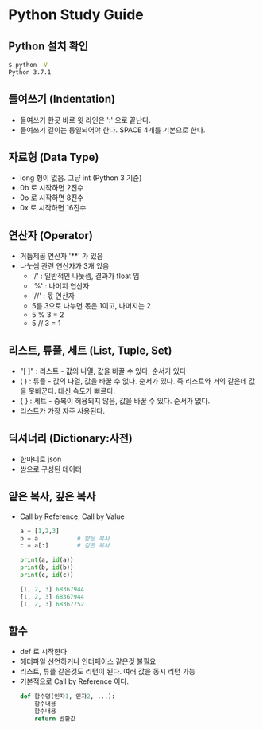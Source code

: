 # Python Study Guide

## Python 설치 확인
```bash
$ python -V
Python 3.7.1
```

## 들여쓰기 (Indentation)
- 들여쓰기 한곳 바로 윗 라인은 ':' 으로 끝난다.
- 들여쓰기 길이는 통일되어야 한다. SPACE 4개를 기본으로 한다.

## 자료형 (Data Type)
- long 형이 없음. 그냥 int   (Python 3 기준)
- 0b 로 시작하면 2진수
- 0o 로 시작하면 8진수
- 0x 로 시작하면 16진수

## 연산자 (Operator)
- 거듭제곱 연산자 '**' 가 있음
- 나눗셈 관련 연산자가 3개 있음
    - '/' : 일반적인 나눗셈, 결과가 float 임
    - '%' : 나머지 연산자   
    - '//' : 몫 연산자
    - 5를 3으로 나누면 몫은 1이고, 나머지는 2
    - 5 % 3 = 2
    - 5 // 3 = 1

## 리스트, 튜플, 세트 (List, Tuple, Set)
- "[ ]" : 리스트 - 값의 나열, 값을 바꿀 수 있다, 순서가 있다
- ( ) : 튜플 - 값의 나열, 값을 바꿀 수 없다. 순서가 있다.  즉 리스트와 거의 같은데 값을 못바꾼다. 대신 속도가 빠르다.
- { } : 세트 - 중복이 허용되지 않음, 값을 바꿀 수 있다. 순서가 없다.
- 리스트가 가장 자주 사용된다.

## 딕셔너리 (Dictionary:사전)
- 한마디로 json
- 쌍으로 구성된 데이터


## 얕은 복사, 깊은 복사
- Call by Reference, Call by Value
    ```python
    a = [1,2,3]
    b = a           # 얕은 복사
    c = a[:]        # 깊은 복사    

    print(a, id(a))
    print(b, id(b))
    print(c, id(c))

    [1, 2, 3] 68367944
    [1, 2, 3] 68367944
    [1, 2, 3] 68367752
    ```

## 함수
- def 로 시작한다
- 헤더파일 선언하거나 인터페이스 같은것 불필요
- 리스트, 튜플 같은것도 리턴이 된다. 여러 값을 동시 리턴 가능
- 기본적으로 Call by Reference 이다.
    ```python
    def 함수명(인자1, 인자2, ...):
        함수내용
        함수내용
        return 반환값
    ```
